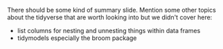 ---
---


There should be some kind of summary slide. Mention some other topics about the tidyverse that are worth looking into but we didn't cover here:

* list columns for nesting and unnesting things within data frames
* tidymodels especially the broom package

